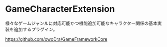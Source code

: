 # GameCharacterExtension
様々なゲームジャンルに対応可能かつ機能追加可能なキャラクター関係の基本実装を追加するプラグイン。

https://github.com/owoDra/GameFrameworkCore
